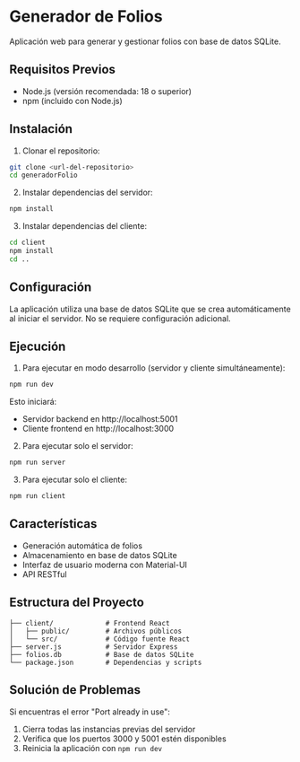 # Generador de Folios

Aplicación web para generar y gestionar folios con base de datos SQLite.

## Requisitos Previos

- Node.js (versión recomendada: 18 o superior)
- npm (incluido con Node.js)

## Instalación

1. Clonar el repositorio:
```bash
git clone <url-del-repositorio>
cd generadorFolio
```

2. Instalar dependencias del servidor:
```bash
npm install
```

3. Instalar dependencias del cliente:
```bash
cd client
npm install
cd ..
```

## Configuración

La aplicación utiliza una base de datos SQLite que se crea automáticamente al iniciar el servidor. No se requiere configuración adicional.

## Ejecución

1. Para ejecutar en modo desarrollo (servidor y cliente simultáneamente):
```bash
npm run dev
```

Esto iniciará:
- Servidor backend en http://localhost:5001
- Cliente frontend en http://localhost:3000

2. Para ejecutar solo el servidor:
```bash
npm run server
```

3. Para ejecutar solo el cliente:
```bash
npm run client
```

## Características

- Generación automática de folios
- Almacenamiento en base de datos SQLite
- Interfaz de usuario moderna con Material-UI
- API RESTful

## Estructura del Proyecto

```
├── client/             # Frontend React
│   ├── public/         # Archivos públicos
│   └── src/            # Código fuente React
├── server.js           # Servidor Express
├── folios.db           # Base de datos SQLite
└── package.json        # Dependencias y scripts
```

## Solución de Problemas

Si encuentras el error "Port already in use":
1. Cierra todas las instancias previas del servidor
2. Verifica que los puertos 3000 y 5001 estén disponibles
3. Reinicia la aplicación con `npm run dev`